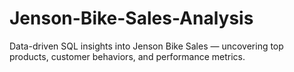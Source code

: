 # Jenson-Bike-Sales-Analysis
Data-driven SQL insights into Jenson Bike Sales — uncovering top products, customer behaviors, and performance metrics.
